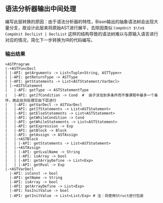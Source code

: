## 语法分析器输出中间处理

编写此层转换的原因：由于语法分析器的特性，Bison输出的抽象语法树会出现大量分支，故设计此层来将原始AST进行展平，去除因类似 `CompUnit $\to$ CompUnit DeclList | DeclList` 这样的结构导致的语法树难以与原输入语言进行对应的情况，简化下一步转换为IR的代码编写。

### 输出结果

```
+ASTProgram
|-+ASTFuncDecl
| |-API: getArguments -> List<Tuple<String, ASTType>>
| |-API: getReturnType -> ASTType
| |-API: getStatements -> List<ASTStatement/VarDecl>
| |-+ASTStatement
|   |-API: getType -> ASTStatementType
|   |-API: getIfCondition -> Cond  #  由于涉及到多条件而不像课程中最多一个条件，故此处将处理交由下层进行
|   |-API: getVarDecl -> ASTVarDecl
|   |-API: getIfStatements -> List<ASTStatement>
|   |-API: getElseStatements -> List<ASTStatement>
|   |-API: getWhileCondition -> Cond
|   |-API: getWhileStatements -> List<ASTStatement>
|   |-API: getExpression -> Exp
|   |-API: getBlock -> Block
|   |-API: getAssign -> ASTAssign
|   |-+ASTBlock
|   | |-API: getStatements -> List<ASTStatement>
|   |-+ASTAssign
|   | |-API: getLvalName -> String
|   | |-API: isArray -> bool
|   | |-API: getArrayDefine -> List<Exp>
|   | |-API: getRval -> Exp
|-+ASTVarDecl
  |-API: isConst -> bool
  |-API: getName -> String
  |-API: isArray -> bool
  |-API: getArrayDefine -> List<Exp>
  |-API: hasInitValue -> bool
  |-API: getInitValue -> List<List/Exp> # 注：将使用Struct进行包装

```